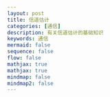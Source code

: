 ```yaml
---
layout: post
title: 信道估计
categories: [通信]
description: 有关信道估计的基础知识
keywords: 通信
mermaid: false
sequence: false
flow: false
mathjax: true
mathjax: true
mindmap: false
mindmap2: false
---
```

